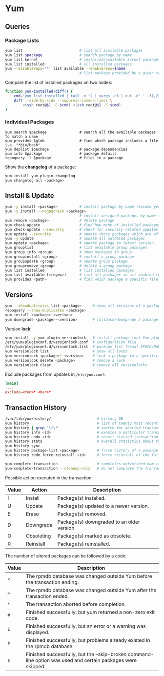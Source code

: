 # Yum

## Queries

### Package Lists

```bash
yum list                          # list all available packages
yum list $package                 # search package by name
yum list kernel                   # installed/available kernel packages
yum list installed                # all installed packages
yum --disablerepo='*' list available --enablerepo=$name
                                  # list package provided by a given repo
```

Compare the list of installed packages on two nodes:

```bash
function yum-installed-diff() {
    cmd="yum list installed | tail -n +2 | xargs -n3 | cut -d' ' -f1,2"
    diff --side-by-side --suppress-common-lines \
        <(ssh root@$1 -C $cmd) <(ssh root@$2 -C $cmd)
}
```


### Individual Packages

```
yum search $package               # search all the available packages to match a name
yum provides $glob                # find which package includes a file i.e. "*bin/bash"
yum deplist $package              # package dependencies
yum info $package                 # package details
repoquery -l $package             # files in a package
```

Show the **changelog** of a package:

```bash
yum install yum-plugin-changelog
yum changelog all <package>
```

## Install & Update

```bash
yum -y install <package>          # install package by name (assume yes)
yum -y install --nogpgcheck <package> 
                                  # install unsigned packages by name (assume yes)
yum remove <package>              # delete package
yum check-update                  # find how many of installed packages have updates available
yum check-update --security       # check for security-related updates
yum update --security             # update those packages which are affected by security advisories
yum -y update                     # update all outdated packages
yum update <package>              # update package to latest version
yum grouplist                     # list available group packages
yum group info <group>            # show packages in group
yum groupinstall <group>          # install a group package
yum groupupdate <group>           # update group package
yum groupremove <group>           # delete a group package
yum list installed                # list installed packages
yum list available [<regex>]      # list all packages in all enabled repositories available to install
yum provides <path>               # find which package a specific file belongs to
```

## Versions

```bash
yum --showduplicates list <package>     # show all versions of a package
repoquery --show-duplicates <package>
yum install <package>-<verison>
yum downgrade <package>-<version>       # rollback/downgrade a package to a specific version
```

Version **lock**:

```bash
yum install -y yum-plugin-versionlock   # install package lock Yum plugin
/etc/yum/pluginconf.d/versionlock.conf  # configuration file
/etc/yum/pluginconf.d/versionlock.list  # package list format EPOCH:NAME-VERSION-RELEASE.ARCH
yum versionlock list                    # show all locks
yum versionlock <package>*-<version>    # lock a package to a specific version
yum versionlcok delete <package>        # remove a lock
yum versionlock clear                   # remove all versionlocks
```

Exclude packages from updates in `/etc/yum.conf`:

```conf
[main]
....
exclude=<foo>* <bar>*
```

## Transaction History

```bash
/var/lib/yum/history/                     # history DB
yum history                               # list of twenty most recent transaction
yum history | grep '\*\*'                 # search for aborted transactions
yum history info <id>                     # examine a particular transaction
yum history undo <id>                     # revert slected transaction
yum history stats                         # overall statistics about the currently used history DB
yum history sync                  
yum history package-list <package>        # Trace history of a package
yum history redo force-reinstall <id>     # force reinstall of the failed yum transaction
```
```bash
yum-complete-transaction                  # completes unfinished yum transactions which occur due to error, failure
yum-complete-transaction --cleanup-only   # do not complete the transaction just clean up
```

Possible action executed in the transaction:

Value | Action	      | Description
------|---------------|--------------------
I     |	Install	      | Package(s) installed.
U     |	Update	      | Package(s) updated to a newer version.
E     |	Erase	      | Package(s) removed.
D     |	Downgrade     | Package(s) downgraded to an older version.
O     |	Obsoleting    | Package(s) marked as obsolete.
R     |	Reinstall     |Package(s) reinstalled.

The number of altered packages can be followed by a code:

Value |Description
------|-------------
`<`   | The rpmdb database was changed outside Yum before the transaction ending.
`>`   | The rpmdb database was changed outside Yum after the transaction ended.
`*`   | The transaction aborted before completion.
`#`   | Finished successfully, but yum returned a non-zero exit code.
`E`   | Finished successfully, but an error or a warning was displayed.
`P`   | Finished successfully, but problems already existed in the rpmdb database.
`s`   | Finished successfully, but the –skip-broken command-line option was used and certain packages were skipped.


